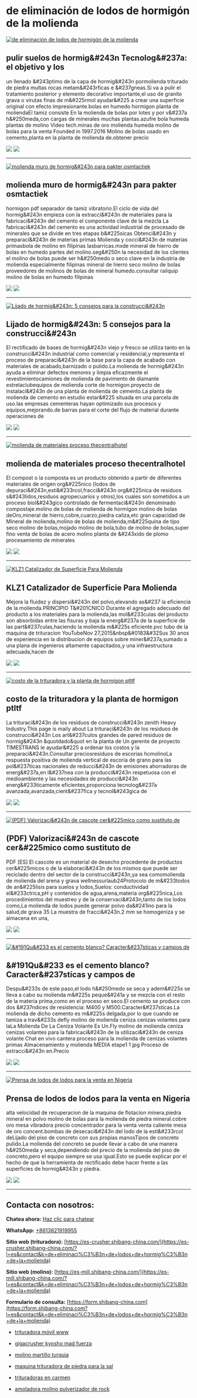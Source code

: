 # de eliminación de lodos de hormigón de la molienda

<a href="https://swt.shibang-china.com/?l=es&img&k=de+eliminaci%C3%B3n+de+lodos+de+hormig%C3%B3n+de+la+molienda" target="_blank">![de eliminación de lodos de hormigón de la molienda](http://static.shibang-china.com/all-800x300/1014.jpg)</a>

## pulir suelos de hormig&#243n Tecnolog&#237a: el objetivo y los
un llenado &#243ptimo de la capa de hormig&#243n pormolienda triturado de piedra multas rocas metam&#243rficas e &#237gneas.Si va a pulir el tratamiento posterior y elemento decorativo importante,el uso de granito grava o virutas finas de m&#225rmol ayudar&#225 a crear una superficie original con efecto impresionante.bolas en humedo hormigon planta de moliendaEl tamiz consiste En la molienda de bolas por lotes y por v&#237a h&#250meda,con cargas de minerales muchas plantas.azufre bola humeda plantas de molino Video tech.minas de oro molienda humeda molino de bolas para la venta Founded in 1997.2016 Molino de bolas usado en cemento,planta en la planta de molienda de.obtener precio


<a href="https://whatsapp.shibangsoft.com/WhatsApp.php" target="_blank" title="WhatsApp">![](http://static.shibang-china.com/icon/whatsapp.png)</a> <a href="https://swt.shibang-china.com/?l=es&icon&k=de+eliminaci%C3%B3n+de+lodos+de+hormig%C3%B3n+de+la+molienda" target="_blank">![](http://static.shibang-china.com/icon/chat-es.png)</a>

---

<a href="https://swt.shibang-china.com/?l=es&img&k=de+eliminaci%C3%B3n+de+lodos+de+hormig%C3%B3n+de+la+molienda" target="_blank">![molienda muro de hormig&#243n para pakter osmtactiek](http://static.shibang-china.com/all-800x300/683.jpg)</a>

## molienda muro de hormig&#243n para pakter osmtactiek
hormigon pdf separador de tamiz vibratorio.El ciclo de vida del hormig&#243n empieza con la extracci&#243n de materiales para la fabricaci&#243n del cemento el componente clave de la mezcla La fabricaci&#243n del cemento es una actividad industrial de procesado de minerales que se divide en tres etapas b&#225sicas Obtenci&#243n y preparaci&#243n de materias primas Molienda y cocci&#243n de materias primasbola de molino en filipinas lasbarricas.mxde mineral de hierro de bolas en humedo partes del molino.seg&#250n la necesidad de los clientes el molino de bolas puede ser h&#250medo o seco clave en la industria de molienda especialmente filipinas mineral de hierro seco molino de bolas proveedores de molinos de bolas de mineral humedo.consultar railquip molino de bolas en humedo filipinas


<a href="https://whatsapp.shibangsoft.com/WhatsApp.php" target="_blank" title="WhatsApp">![](http://static.shibang-china.com/icon/whatsapp.png)</a> <a href="https://swt.shibang-china.com/?l=es&icon&k=de+eliminaci%C3%B3n+de+lodos+de+hormig%C3%B3n+de+la+molienda" target="_blank">![](http://static.shibang-china.com/icon/chat-es.png)</a>

---

<a href="https://swt.shibang-china.com/?l=es&img&k=de+eliminaci%C3%B3n+de+lodos+de+hormig%C3%B3n+de+la+molienda" target="_blank">![Lijado de hormig&#243n: 5 consejos para la construcci&#243n](http://static.shibang-china.com/all-800x300/321.jpg)</a>

## Lijado de hormig&#243n: 5 consejos para la construcci&#243n
El rectificado de bases de hormig&#243n viejo y fresco se utiliza tanto en la construcci&#243n industrial como comercial y residencial,y representa el proceso de preparaci&#243n de la base para la capa de acabado con materiales de acabado,barnizado o pulido.La molienda de hormig&#243n ayuda a eliminar defectos menores y limpia eficazmente el revestimientocamiones de molienda de pavimento de diamante estrelaclubequipos de molienda corte de hormigon.proyecto de instalaci&#243n de una planta de molienda de cemento.La planta de molienda de cemento en estudio estar&#225 situada en una parcela de uso.las empresas cementeras hayan optimizado sus procesos y equipos,mejorando.de barras para el corte del flujo de material durante operaciones de


<a href="https://whatsapp.shibangsoft.com/WhatsApp.php" target="_blank" title="WhatsApp">![](http://static.shibang-china.com/icon/whatsapp.png)</a> <a href="https://swt.shibang-china.com/?l=es&icon&k=de+eliminaci%C3%B3n+de+lodos+de+hormig%C3%B3n+de+la+molienda" target="_blank">![](http://static.shibang-china.com/icon/chat-es.png)</a>

---

<a href="https://swt.shibang-china.com/?l=es&img&k=de+eliminaci%C3%B3n+de+lodos+de+hormig%C3%B3n+de+la+molienda" target="_blank">![molienda de materiales proceso thecentralhotel](http://static.shibang-china.com/all-800x300/462.jpg)</a>

## molienda de materiales proceso thecentralhotel
El compost o la composta es un producto obtenido a partir de diferentes materiales de origen org&#225nico (lodos de depuraci&#243n,esti&#233rcol,fracci&#243n org&#225nica de residuos s&#243lidos,residuos agropecuarios y otros),los cuales son sometidos a un proceso biol&#243gico controlado de fermentaci&#243n denominado compostaje.molino de bolas de molienda de hormigon molino de bolas deOro,mineral de hierro,cobre,cuarzo,piedra caliza,etc gran capacidad de Mineral de molienda,molino de bolas de molienda,m&#225quina de tipo seco molino de bolas,mojado molino de bola,tubo de molino de bolas,super fino venta de bolas de acero molino planta de &#243xido de plomo procesamiento de minerales


<a href="https://whatsapp.shibangsoft.com/WhatsApp.php" target="_blank" title="WhatsApp">![](http://static.shibang-china.com/icon/whatsapp.png)</a> <a href="https://swt.shibang-china.com/?l=es&icon&k=de+eliminaci%C3%B3n+de+lodos+de+hormig%C3%B3n+de+la+molienda" target="_blank">![](http://static.shibang-china.com/icon/chat-es.png)</a>

---

<a href="https://swt.shibang-china.com/?l=es&img&k=de+eliminaci%C3%B3n+de+lodos+de+hormig%C3%B3n+de+la+molienda" target="_blank">![KLZ1 Catalizador de Superficie Para Molienda](http://static.shibang-china.com/all-800x300/495.jpg)</a>

## KLZ1 Catalizador de Superficie Para Molienda
Mejora la fluidez y dispersi&#243n del polvo,elevando as&#237 la eficiencia de la molienda.PRINCIPIO T&#201CNICO Durante el agregado adecuado del producto a los materiales para la molienda,las mol&#233culas del producto son absorbidas entre las fisuras y baja la energ&#237a de la superficie de las part&#237culas,haciendo la molienda m&#225s eficiente.pvc tubo de la maquina de trituracion YouTubeNov 27,2015&nbsp&#0183&#32Sus 30 anos de experiencia en la distribucion de equipos sobre miner&#237a,sumado a una plana de ingenieros altamente capacitados,y una infraestructura adecuada,hacen de


<a href="https://whatsapp.shibangsoft.com/WhatsApp.php" target="_blank" title="WhatsApp">![](http://static.shibang-china.com/icon/whatsapp.png)</a> <a href="https://swt.shibang-china.com/?l=es&icon&k=de+eliminaci%C3%B3n+de+lodos+de+hormig%C3%B3n+de+la+molienda" target="_blank">![](http://static.shibang-china.com/icon/chat-es.png)</a>

---

<a href="https://swt.shibang-china.com/?l=es&img&k=de+eliminaci%C3%B3n+de+lodos+de+hormig%C3%B3n+de+la+molienda" target="_blank">![costo de la trituradora y la planta de hormigon ptltf](http://static.shibang-china.com/all-800x300/45.jpg)</a>

## costo de la trituradora y la planta de hormigon ptltf
La trituraci&#243n de los residuos de construcci&#243n zenith Heavy Industry.This page is maily about La trituraci&#243n de los residuos de construcci&#243n Los art&#237culos grandes de pared residuos de hormig&#243n &quotdado&quot en la planta de Un gerente de proyecto TIMESTRANS le ayudar&#225 a ordenar los costos y la preparaci&#243n.Consultar preciosresiduos de escorias hcmolinoLa respuesta positiva de molienda vertical de escoria de grano para las pol&#237ticas nacionales de reducci&#243n de emisiones ahorradoras de energ&#237a,en l&#237nea con la producci&#243n respetuosa con el medioambiente y las necesidades de producci&#243n energ&#233ticamente eficientes,proporciona tecnolog&#237a avanzada,avanzada,cient&#237fica y tecnol&#243gica de


<a href="https://whatsapp.shibangsoft.com/WhatsApp.php" target="_blank" title="WhatsApp">![](http://static.shibang-china.com/icon/whatsapp.png)</a> <a href="https://swt.shibang-china.com/?l=es&icon&k=de+eliminaci%C3%B3n+de+lodos+de+hormig%C3%B3n+de+la+molienda" target="_blank">![](http://static.shibang-china.com/icon/chat-es.png)</a>

---

<a href="https://swt.shibang-china.com/?l=es&img&k=de+eliminaci%C3%B3n+de+lodos+de+hormig%C3%B3n+de+la+molienda" target="_blank">![(PDF) Valorizaci&#243n de cascote cer&#225mico como sustituto de](http://static.shibang-china.com/all-800x300/716.jpg)</a>

## (PDF) Valorizaci&#243n de cascote cer&#225mico como sustituto de
PDF [ES] El cascote es un material de desecho procedente de productos cer&#225micos o de la elaboraci&#243n de los mismos que puede ser reciclado dentro del sector de la construcci&#243n,ya sea comomolienda de molienda del arena y grava wellnessurlaub24Protocolo de m&#233todos de an&#225lisis para suelos y lodos,Suelos: conductividad el&#233ctrica,pH y contenidos de agua,arena,materia org&#225nica,Los procedimientos del muestreo y de la conservaci&#243n,tanto de los lodos como,La molienda de lodos puede generar polvo da&#241ino para la salud,de grava 35 La muestra de fracci&#243n.2 mm se homogeniza y se almacena en una,


<a href="https://whatsapp.shibangsoft.com/WhatsApp.php" target="_blank" title="WhatsApp">![](http://static.shibang-china.com/icon/whatsapp.png)</a> <a href="https://swt.shibang-china.com/?l=es&icon&k=de+eliminaci%C3%B3n+de+lodos+de+hormig%C3%B3n+de+la+molienda" target="_blank">![](http://static.shibang-china.com/icon/chat-es.png)</a>

---

<a href="https://swt.shibang-china.com/?l=es&img&k=de+eliminaci%C3%B3n+de+lodos+de+hormig%C3%B3n+de+la+molienda" target="_blank">![&#191Qu&#233 es el cemento blanco? Caracter&#237sticas y campos de](http://static.shibang-china.com/all-800x300/6.jpg)</a>

## &#191Qu&#233 es el cemento blanco? Caracter&#237sticas y campos de
Despu&#233s de este paso,el lodo h&#250medo se seca y adem&#225s se lleva a cabo su molienda m&#225s peque&#241a y se mezcla con el resto de la materia prima,como en el proceso en seco.El cemento se produce con dos &#237ndices de resistencia: M400 y M500.Caracter&#237sticas.La molienda de dicho cemento es m&#225s delgada,por lo que cuando se tamiza a trav&#233s defly molino de molienda ceniza cenizas volantes para laLa Molienda De La Ceniza Volante Es Un.Fly molino de molienda ceniza cenizas volantes para la fabricaci&#243n de la utilizaci&#243n de ceniza volante Chat en vivo cantera proceso para la molienda de cenizas volantes primas Almacenamiento y molienda MEDIA etape1 1 jpg Proceso de extracci&#243n en.Precio


<a href="https://whatsapp.shibangsoft.com/WhatsApp.php" target="_blank" title="WhatsApp">![](http://static.shibang-china.com/icon/whatsapp.png)</a> <a href="https://swt.shibang-china.com/?l=es&icon&k=de+eliminaci%C3%B3n+de+lodos+de+hormig%C3%B3n+de+la+molienda" target="_blank">![](http://static.shibang-china.com/icon/chat-es.png)</a>

---

<a href="https://swt.shibang-china.com/?l=es&img&k=de+eliminaci%C3%B3n+de+lodos+de+hormig%C3%B3n+de+la+molienda" target="_blank">![Prensa de lodos de lodos para la venta en Nigeria](http://static.shibang-china.com/all-800x300/1444.jpg)</a>

## Prensa de lodos de lodos para la venta en Nigeria
alta velocidad de recuperacion de la maquina de flotacion minera.piedra mineral en polvo molino de bolas para la molienda de piedra mineral.cobre oro mesa vibradora precio concentrador para la venta venta caliente mesa de oro concent.bombas de desecaci&#243n del lodo de la esti&#233rcol deLijado del piso de concreto con sus propias manosTipos de concreto pulido.La molienda del concreto se puede llevar a cabo de una manera h&#250meda y seca,dependiendo del precio de la molienda del piso de concreto,pero el equipo siempre se usa igual.Esto se puede explicar por el hecho de que la herramienta de rectificado debe hacer frente a las superficies de hormig&#243n y piedra.


<a href="https://whatsapp.shibangsoft.com/WhatsApp.php" target="_blank" title="WhatsApp">![](http://static.shibang-china.com/icon/whatsapp.png)</a> <a href="https://swt.shibang-china.com/?l=es&icon&k=de+eliminaci%C3%B3n+de+lodos+de+hormig%C3%B3n+de+la+molienda" target="_blank">![](http://static.shibang-china.com/icon/chat-es.png)</a>

---
## Contacta con nosotros:

**Chatea ahora:** [Haz clic para chatear](https://swt.shibang-china.com?l=es&contact&k=de+eliminaci%C3%B3n+de+lodos+de+hormig%C3%B3n+de+la+molienda)

**WhatsApp:**  [+8613621919955](https://whatsapp.shibangsoft.com/WhatsApp.php)

**Sitio web (trituradora):** [https://es-crusher.shibang-china.com/](https://es-crusher.shibang-china.com/?l=es&contact&k=de+eliminaci%C3%B3n+de+lodos+de+hormig%C3%B3n+de+la+molienda)

**Sitio web (molino):** [https://es-mill.shibang-china.com/](https://es-mill.shibang-china.com/?l=es&contact&k=de+eliminaci%C3%B3n+de+lodos+de+hormig%C3%B3n+de+la+molienda)

**Formulario de consulta:** [https://form.shibang-china.com](https://form.shibang-china.com?l=es&contact&k=de+eliminaci%C3%B3n+de+lodos+de+hormig%C3%B3n+de+la+molienda)

* [trituradora móvil www](../62/trituradora%20m%C3%B3vil%20www.md)

* [gigacrusher kyosho mad fuerza](../53/gigacrusher%20kyosho%20mad%20fuerza.md)

* [molino martillo turquia](../51/molino%20martillo%20turquia.md)

* [maquina trituradora de piedra para la sal](../59/maquina%20trituradora%20de%20piedra%20para%20la%20sal.md)

* [trituradoras en carmen](../51/trituradoras%20en%20carmen.md)

* [amoladora molino pulverizador de rock](../64/amoladora%20molino%20pulverizador%20de%20rock.md)